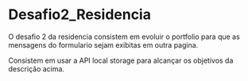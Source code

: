 # Desafio2_Residencia
O desafio 2 da residencia consistem em evoluir o portfolio para que as mensagens do formulario sejam exibitas em outra pagina.

Consistem em usar a API local storage para alcançar os objetivos da descrição acima.
